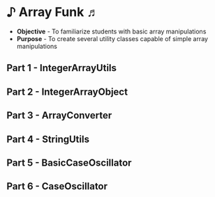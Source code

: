 # ♪ Array Funk ♬
* **Objective** - To familiarize students with basic array manipulations
* **Purpose** - To create several utility classes capable of simple array manipulations

## Part 1 - IntegerArrayUtils
## Part 2 - IntegerArrayObject
## Part 3 - ArrayConverter
## Part 4 - StringUtils
## Part 5 - BasicCaseOscillator  
## Part 6 - CaseOscillator 
